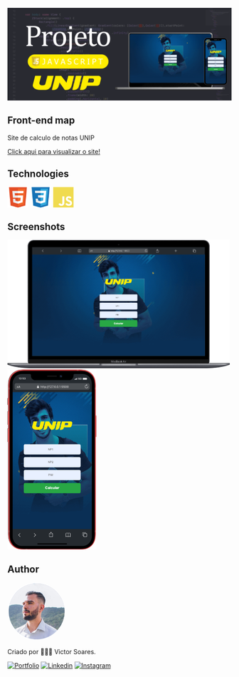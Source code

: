 ![Banner](./Assets/banner.png)

## Front-end map 

Site de calculo de notas UNIP

<a href="https://notasunip.netlify.app/" target="_blank">
    Click aqui para visualizar o site!
</a>

## Technologies
<div style="display: inline_block">
    <img align="center" height="47" width="47" src="./Assets/Icons/html5.svg">  
    <img align="center" height="47" width="47" src="./Assets/Icons/css3.svg"> 
    <img align="center" height="47" width="47" src="./Assets/Icons/javascript.svg">  
</div>

## Screenshots

<div style="display: inline_block">
    <img width="500" src="./Assets/Screenshots/screen01.png">
    <img width="200" src="./Assets/Screenshots/screen02.png">
</div>

## Author

<a href="https://victorsoaresportfolio.netlify.app/">
 <img style="border-radius: 50%;" src="./Assets/user.png" width="130px;" alt="foto"/>
</a>
<br/>

<p>Criado por 👨🏻‍💻 Victor Soares.</p>

[![Portfolio](https://img.shields.io/badge/Portfolio-255E63?style=for-the-badge&logo=About.me&logoColor=white)](https://victorsoaresportfolio.netlify.app/)
[![Linkedin](https://img.shields.io/badge/LinkedIn-0077B5?style=for-the-badge&logo=linkedin&logoColor=white)](https://www.linkedin.com/in/victor-soares-344b811ab/)
[![Instagram](https://img.shields.io/badge/Instagram-E4405F?style=for-the-badge&logo=instagram&logoColor=white)](https://www.instagram.com/victoor_soaressq/)
